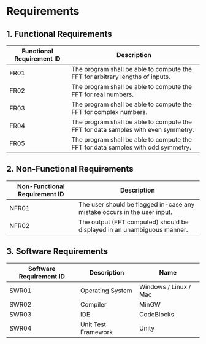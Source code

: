 # Requirements
## 1. Functional Requirements
| Functional Requirement ID                        |	Description                                                                      |
|--------------------------------------------------|-----------------------------------------------------------------------------------|
| FR01	                                           | The program shall be able to compute the FFT for arbitrary lengths of inputs.     |
| FR02	                                           | The program shall be able to compute the FFT for real numbers.                    |
| FR03	                                           | The program shall be able to compute the FFT for complex numbers.                 |
| FR04	                                           | The program shall be able to compute the FFT for data samples with even symmetry. |
| FR05	                                           | The program shall be able to compute the FFT for data samples with odd symmetry.  |
## 2. Non-Functional Requirements
| Non-Functional Requirement ID	                   | Description                                                                       |
|--------------------------------------------------|-----------------------------------------------------------------------------------|
| NFR01	                                           | The user should be flagged in-case any mistake occurs in the user input.          |
| NFR02	                                           | The output (FFT computed) should be displayed in an unambiguous manner.           |
## 3. Software Requirements
| Software Requirement ID	                         | Description	                          |Name                                      |
|--------------------------------------------------|----------------------------------------|------------------------------------------|
| SWR01	                                           | Operating System	                      | Windows / Linux / Mac                    |
| SWR02	                                           | Compiler	                              | MinGW                                    |
| SWR03	                                           | IDE	                                  | CodeBlocks                               |
| SWR04                                            | Unit Test Framework                    | Unity                                    |
